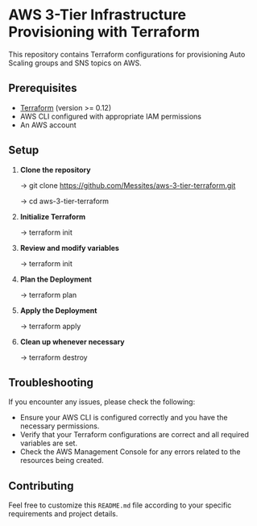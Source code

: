 # AWS 3-Tier Infrastructure Provisioning with Terraform

This repository contains Terraform configurations for provisioning Auto Scaling groups and SNS topics on AWS.

## Prerequisites

- [Terraform](https://www.terraform.io/downloads.html) (version >= 0.12)
- AWS CLI configured with appropriate IAM permissions
- An AWS account

## Setup

1. **Clone the repository**

   -> git clone https://github.com/Messites/aws-3-tier-terraform.git
   
   -> cd aws-3-tier-terraform

3. **Initialize Terraform**

    -> terraform init

4. **Review and modify variables**

    -> terraform init

5. **Plan the Deployment**

    -> terraform plan

6. **Apply the Deployment**

    -> terraform apply

7. **Clean up whenever necessary**

    -> terraform destroy

## Troubleshooting
If you encounter any issues, please check the following:

- Ensure your AWS CLI is configured correctly and you have the necessary permissions.
- Verify that your Terraform configurations are correct and all required variables are set.
- Check the AWS Management Console for any errors related to the resources being created.

## Contributing
Feel free to customize this `README.md` file according to your specific requirements and project details.


